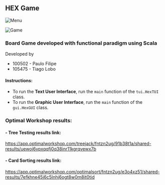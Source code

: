 ## HEX Game

![Menu](https://i.imgur.com/GOd9i4Z.png)

![Game](https://i.imgur.com/V92F4L2.png)

### Board Game developed with functional paradigm using Scala

Developed by
- 100502 - Paulo Filipe
- 105475 - Tiago Lobo

#### Instructions:
- To run the **Text User Interface**, run the `main` function of the `tui.HexTUI` class.
- To run the **Graphic User Interface**, run the `main` function of the `gui.HexGUI` class.

### Optimal Workshop results:

#### - Tree Testing results link:
https://app.optimalworkshop.com/treejack/fntzn2ug/91b38t1a/shared-results/uewoj6vpxqqfj0q38inr11kgrqvewx7b

#### - Card Sorting results link:
https://app.optimalworkshop.com/optimalsort/fntzn2ug/e3o4xz51/shared-results/7efkhne45j6c5lnhj6ogt8w0m8it0tid